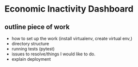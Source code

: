 # Economic Inactivity Dashboard

## outline piece of work
- how to set up the work (install virtualenv, create virtual env,)
- directory structure
- running tests (pytest)
- issues to resolve/things I would like to do.
- explain deployment